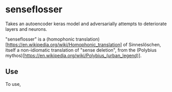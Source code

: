 # senseflosser

Takes an autoencoder keras model and adversarially attempts to deteriorate layers and neurons.

"senseflosser" is a (homophonic translation)[https://en.wikipedia.org/wiki/Homophonic_translation] of Sinneslöschen, itself a non-idiomatic translation of "sense deletion", from the (Polybius mythos)[https://en.wikipedia.org/wiki/Polybius_(urban_legend)].

## Use

To use, <instructions>